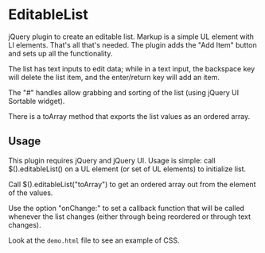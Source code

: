 EditableList
============

jQuery plugin to create an editable list. Markup is a simple UL element with LI elements. That's all that's needed. The plugin adds the "Add Item" button and sets up all the functionality.

The list has text inputs to edit data; while in a text input, the backspace key will delete the list item, and the enter/return key will add an item.

The "#" handles allow grabbing and sorting of the list (using jQuery UI Sortable widget).

There is a toArray method that exports the list values as an ordered array.

## Usage
This plugin requires jQuery and jQuery UI. Usage is simple: call $().editableList() on a UL element (or set of UL elements) to initialize list.

Call $().editableList("toArray") to get an ordered array out from the element of the values.

Use the option "onChange:" to set a callback function that will be called whenever the list changes (either through being reordered or through text changes).

Look at the `demo.html` file to see an example of CSS.
